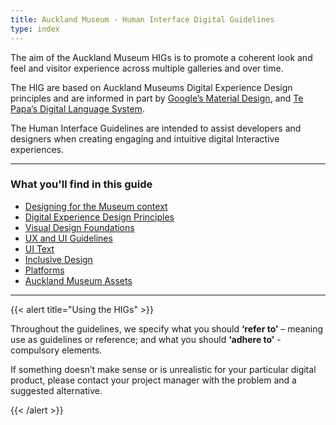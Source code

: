```yaml
---
title: Auckland Museum - Human Interface Digital Guidelines
type: index
---
```


The aim of the Auckland Museum HIGs is to promote a coherent look and feel and visitor experience across multiple galleries and over time.

The HIG are based on Auckland Museums Digital Experience Design principles and are  informed in part by [Google’s Material Design](https://material.io/), and [Te Papa’s Digital Language System](https://te-papa.github.io/).

The Human Interface Guidelines are intended to assist developers and designers when creating engaging and intuitive digital Interactive experiences. 

---

### What you'll find in this guide

* [Designing for the Museum context](./designing-for-the-museum-context)
* [Digital Experience Design Principles](./digital-experience-design-principles)
* [Visual Design Foundations](./visual-design-foundations)
* [UX and UI Guidelines](./ux-and-ui-guidelines)
* [UI Text](./ui-text)
* [Inclusive Design](./ui-text)
* [Platforms](./platforms)
* [Auckland Museum Assets](./auckland-museum-assets)

--- 

{{< alert title="Using the HIGs" >}}

Throughout the guidelines, we specify what you should **‘refer to’** – meaning use as guidelines or reference; and what you should **‘adhere to’** - compulsory elements.

If something doesn’t make sense or is unrealistic for your particular digital product, please contact your project manager with the problem and a suggested alternative.

{{< /alert >}}


